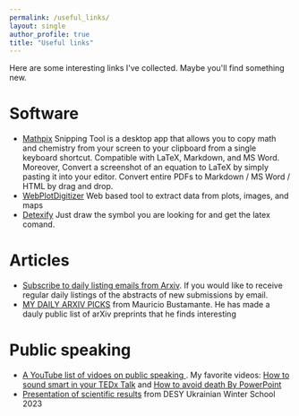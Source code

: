 ```yaml
---
permalink: /useful_links/
layout: single
author_profile: true
title: "Useful links"
---
```

Here are some interesting links I've collected. Maybe you'll find something new.


# Software
- [Mathpix](https://mathpix.com)  Snipping Tool is a desktop app that allows you to copy math and chemistry from your screen to your clipboard from a single keyboard shortcut. Compatible with LaTeX, Markdown, and MS Word. Moreover, Convert a screenshot of an equation to LaTeX by simply pasting it into your editor. Convert entire PDFs to Markdown / MS Word / HTML by drag and drop.
- [WebPlotDigitizer](https://automeris.io/WebPlotDigitizer/) Web based tool to extract data from plots, images, and maps
- [Detexify](http://detexify.kirelabs.org/classify.html) Just draw the symbol you are looking for and get the latex comand.

# Articles
- [Subscribe to daily listing emails from Arxiv](https://info.arxiv.org/help/subscribe.html). If you would like to receive regular daily listings of the abstracts of new submissions by email. 
- [MY DAILY ARXIV PICKS](https://mbustamante.net/my-daily-arxiv-picks/) from Mauricio Bustamante. He has made a dauly public list of arXiv preprints that he finds interesting

# Public speaking
- [A YouTube list of vidoes on public speaking ](https://youtube.com/playlist?list=PLy-ihQWQDebvOFw1cIt6b12Qlb5ol05y6). My favorite videos: [How to sound smart in your TEDx Talk](https://youtu.be/8S0FDjFBj8o) and [How to avoid death By PowerPoint](https://youtu.be/Iwpi1Lm6dFo)
-  [Presentation of scientific results](https://indico.desy.de/event/37353/contributions/139368/attachments/80516/105528/DESY_Winter_school_how_to_present.pdf) from DESY Ukrainian Winter School 2023

